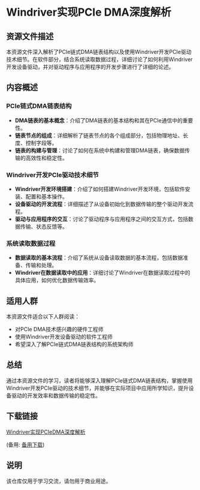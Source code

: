 # Windriver实现PCIe DMA深度解析

## 资源文件描述

本资源文件深入解析了PCIe链式DMA链表结构以及使用Windriver开发PCIe驱动技术细节。在软件部分，结合系统读取数据过程，详细讨论了如何利用Windriver开发设备驱动，并对驱动程序与应用程序的开发步骤进行了详细的论述。

## 内容概述

### PCIe链式DMA链表结构

- **DMA链表的基本概念**：介绍了DMA链表的基本结构和其在PCIe通信中的重要性。
- **链表节点的组成**：详细解析了链表节点的各个组成部分，包括物理地址、长度、控制字段等。
- **链表的构建与管理**：讨论了如何在系统中构建和管理DMA链表，确保数据传输的高效性和稳定性。

### Windriver开发PCIe驱动技术细节

- **Windriver开发环境搭建**：介绍了如何搭建Windriver开发环境，包括软件安装、配置和基本操作。
- **设备驱动的开发流程**：详细描述了从设备初始化到数据传输的整个驱动开发流程。
- **驱动与应用程序的交互**：讨论了驱动程序与应用程序之间的交互方式，包括数据传输、状态反馈等。

### 系统读取数据过程

- **数据读取的基本流程**：介绍了系统从设备读取数据的基本流程，包括数据准备、传输和处理。
- **Windriver在数据读取中的应用**：详细讨论了Windriver在数据读取过程中的具体应用，如何优化数据传输效率。

## 适用人群

本资源文件适合以下人群阅读：

- 对PCIe DMA技术感兴趣的硬件工程师
- 使用Windriver开发设备驱动的软件工程师
- 希望深入了解PCIe链式DMA链表结构的系统架构师

## 总结

通过本资源文件的学习，读者将能够深入理解PCIe链式DMA链表结构，掌握使用Windriver开发PCIe驱动的技术细节，并能够在实际项目中应用所学知识，提升设备驱动的开发效率和数据传输的稳定性。

## 下载链接
[Windriver实现PCIeDMA深度解析](https://pan.quark.cn/s/ca88502799c1) 

(备用: [备用下载](https://pan.baidu.com/s/1_Df5VpnFcvJ-xNdLuK0JjQ?pwd=1234))

## 说明

该仓库仅用于学习交流，请勿用于商业用途。
